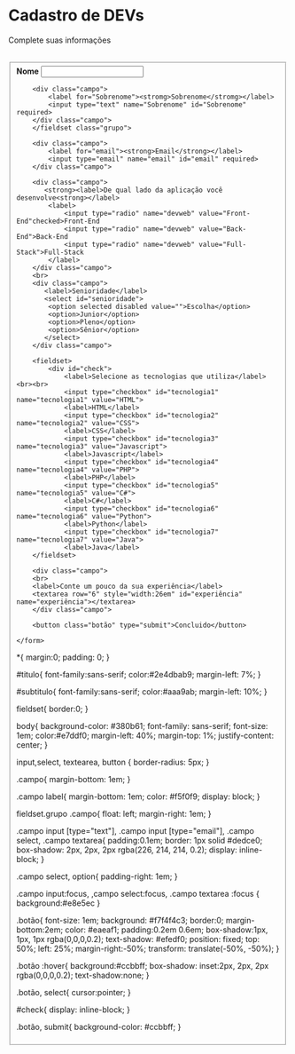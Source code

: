 <!DOCTYPE html>
<html lang="en">
<head>
    <meta charset="UTF-8">
    <meta name="viewport" content="width=device-width, initial-scale=1.0">
    <link rel="stylesheet" type="text/css" href="formulario.css" media="screen"> 
    <title>Formulario</title>
</head>
<body>
   
 <div class="campo">
    <h1 id="titulo">Cadastro de DEVs</h1>
    <p id="subtitulo">Complete suas informações</p>
    <br>
 </div class="campo">

<form>
    <fieldset class="grupo">
        <div class="campo">
            <label for="Nome"><strong>Nome</strong></label>
            <input type="text" name="nome" id="nome" required>
        </div class="campo">

        <div class="campo">
            <label for="Sobrenome"><stromg>Sobrenome</stromg></label>
            <input type="text" name="Sobrenome" id="Sobrenome" required>
        </div class="campo">
        </fieldset class="grupo">

        <div class="campo">
            <label for="email"><strong>Email</strong></label>
            <input type="email" name="email" id="email" required>
        </div class="campo">

        <div class="campo">
           <strong><label>De qual lado da aplicação você desenvolve<strong></label>
            <label>
                <input type="radio" name="devweb" value="Front-End"checked>Front-End
                <input type="radio" name="devweb" value="Back-End">Back-End
                <input type="radio" name="devweb" value="Full-Stack">Full-Stack
            </label>
        </div class="campo">
        <br>
        <div class="campo">
           <label>Senioridade</label> 
           <select id="senioridade">
            <option selected disabled value="">Escolha</option>
            <option>Junior</option>
            <option>Pleno</option>
            <option>Sênior</option>
           </select>
        </div class="campo">

        <fieldset>
            <div id="check">
                <label>Selecione as tecnologias que utiliza</label><br><br>
                <input type="checkbox" id="tecnologia1" name="tecnologia1" value="HTML">
                <label>HTML</label>
                <input type="checkbox" id="tecnologia2" name="tecnologia2" value="CSS">
                <label>CSS</label>
                <input type="checkbox" id="tecnologia3" name="tecnologia3" value="Javascript">
                <label>Javascript</label>
                <input type="checkbox" id="tecnologia4" name="tecnologia4" value="PHP">
                <label>PHP</label>
                <input type="checkbox" id="tecnologia5" name="tecnologia5" value="C#">
                <label>C#</label>
                <input type="checkbox" id="tecnologia6" name="tecnologia6" value="Python">
                <label>Python</label>
                <input type="checkbox" id="tecnologia7" name="tecnologia7" value="Java">
                <label>Java</label>
        </fieldset>

        <div class="campo">
        <br>
        <label>Conte um pouco da sua experiência</label>
        <textarea row="6" style="width:26em" id="experiência" name="experiência"></textarea>
        </div class="campo">

        <button class="botão" type="submit">Concluido</button>

    </form>

</body>
</html>


*{
   margin:0;
   padding: 0; 
}

#titulo{
    font-family:sans-serif;
    color:#2e4dbab9;
    margin-left: 7%;
} 

#subtitulo{
    font-family:sans-serif;
    color:#aaa9ab;
    margin-left: 10%;
}

fieldset{
    border:0;
}

body{
    background-color: #380b61;
    font-family: sans-serif;
    font-size: 1em;
    color:#e7ddf0;
    margin-left: 40%;
    margin-top: 1%; 
    justify-content: center;
}

input,select, textearea, button {
border-radius: 5px;
}

.campo{
   margin-bottom: 1em;
}

.campo label{
margin-bottom: 1em;
color: #f5f0f9;
display: block;
}

fieldset.grupo .campo{
    float: left;
    margin-right: 1em;
}

.campo input [type="text"], .campo input [type="email"], .campo select, .campo textarea{
    padding:0.1em;
    border: 1px solid #dedce0;
    box-shadow: 2px, 2px, 2px rgba(226, 214, 214, 0.2);
    display: inline-block;
}

.campo select, option{
    padding-right: 1em;
}

.campo input:focus, ,campo select:focus, .campo  textarea :focus {
    background:#e8e5ec
}

.botão{
    font-size: 1em;
    background: #f7f4f4c3;
    border:0;
    margin-bottom:2em;
    color: #eaeaf1;
    padding:0.2em 0.6em;
    box-shadow:1px, 1px, 1px rgba(0,0,0,0.2);
    text-shadow: #efedf0;
    position: fixed;
    top: 50%;
    left: 25%;
    margin-right:-50%;
    transform: translate(-50%, -50%);
}

.botão :hover{
    background:#ccbbff;
    box-shadow: inset:2px, 2px, 2px rgba(0,0,0,0.2);
    text-shadow:none; 
}

.botão, select{
    cursor:pointer;
}

#check{
    display: inline-block;
}

.botão, submit{
    background-color: #ccbbff;
}
